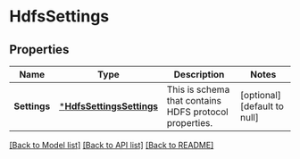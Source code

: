 # HdfsSettings

## Properties
Name | Type | Description | Notes
------------ | ------------- | ------------- | -------------
**Settings** | [***HdfsSettingsSettings**](HdfsSettingsSettings.md) | This is schema that contains HDFS protocol properties. | [optional] [default to null]

[[Back to Model list]](../README.md#documentation-for-models) [[Back to API list]](../README.md#documentation-for-api-endpoints) [[Back to README]](../README.md)


